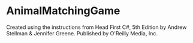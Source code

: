 # AnimalMatchingGame

Created using the instructions from Head First C#, 5th Edition by Andrew Stellman & Jennifer Greene. Published by O'Reilly Media, Inc. 
